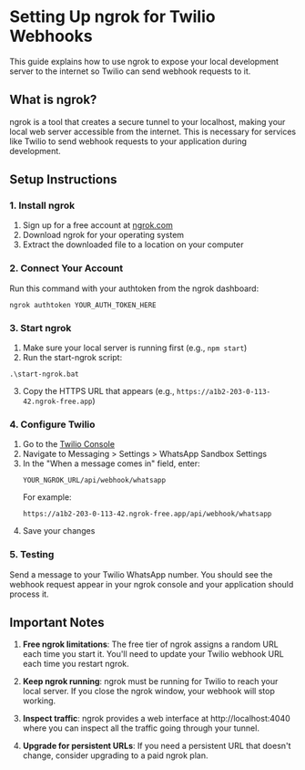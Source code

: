 # Setting Up ngrok for Twilio Webhooks

This guide explains how to use ngrok to expose your local development server to the internet so Twilio can send webhook requests to it.

## What is ngrok?

ngrok is a tool that creates a secure tunnel to your localhost, making your local web server accessible from the internet. This is necessary for services like Twilio to send webhook requests to your application during development.

## Setup Instructions

### 1. Install ngrok

1. Sign up for a free account at [ngrok.com](https://ngrok.com/)
2. Download ngrok for your operating system
3. Extract the downloaded file to a location on your computer

### 2. Connect Your Account

Run this command with your authtoken from the ngrok dashboard:

```
ngrok authtoken YOUR_AUTH_TOKEN_HERE
```

### 3. Start ngrok

1. Make sure your local server is running first (e.g., `npm start`)
2. Run the start-ngrok script:

```
.\start-ngrok.bat
```

3. Copy the HTTPS URL that appears (e.g., `https://a1b2-203-0-113-42.ngrok-free.app`)

### 4. Configure Twilio

1. Go to the [Twilio Console](https://console.twilio.com/)
2. Navigate to Messaging > Settings > WhatsApp Sandbox Settings
3. In the "When a message comes in" field, enter:
   ```
   YOUR_NGROK_URL/api/webhook/whatsapp
   ```
   For example:
   ```
   https://a1b2-203-0-113-42.ngrok-free.app/api/webhook/whatsapp
   ```
4. Save your changes

### 5. Testing

Send a message to your Twilio WhatsApp number. You should see the webhook request appear in your ngrok console and your application should process it.

## Important Notes

1. **Free ngrok limitations**: The free tier of ngrok assigns a random URL each time you start it. You'll need to update your Twilio webhook URL each time you restart ngrok.

2. **Keep ngrok running**: ngrok must be running for Twilio to reach your local server. If you close the ngrok window, your webhook will stop working.

3. **Inspect traffic**: ngrok provides a web interface at http://localhost:4040 where you can inspect all the traffic going through your tunnel.

4. **Upgrade for persistent URLs**: If you need a persistent URL that doesn't change, consider upgrading to a paid ngrok plan.